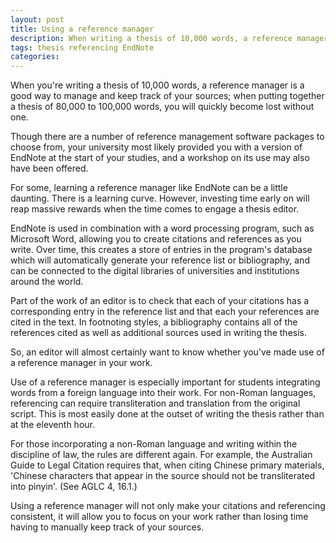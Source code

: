 ```yaml
---
layout: post
title: Using a reference manager
description: When writing a thesis of 10,000 words, a reference manager is a good way to manage and keep track of your sources; when putting together a thesis of 80,000–100,000 words, you will quickly become lost without one. 
tags: thesis referencing EndNote
categories: 
---
```


When you're writing a thesis of 10,000 words, a reference manager is a good way to manage and keep track of your sources; when putting together a thesis of 80,000 to 100,000 words, you will quickly become lost without one. 

Though there are a number of reference management software packages to choose from, your university most likely provided you with a version of EndNote at the start of your studies, and a workshop on its use may also have been offered.

For some, learning a reference manager like EndNote can be a little daunting. There is a learning curve. However, investing time early on will reap massive rewards when the time comes to engage a thesis editor. 

EndNote is used in combination with a word processing program, such as Microsoft Word, allowing you to create citations and references as you write. Over time, this creates a store of entries in the program's database which will automatically generate your reference list or bibliography, and can be connected to the digital libraries of universities and institutions around the world. 

Part of the work of an editor is to check that each of your citations has a corresponding entry in the reference list and that each your references are cited in the text. In footnoting styles, a bibliography contains all of the references cited as well as additional sources used in writing the thesis. 

So, an editor will almost certainly want to know whether you've made use of a reference manager in your work. 

Use of a reference manager is especially important for students integrating words from a foreign language into their work. For non-Roman languages, referencing can require transliteration and translation from the original script. This is most easily done at the outset of writing the thesis rather than at the eleventh hour. 

For those incorporating a non-Roman language and writing within the discipline of law, the rules are different again. For example, the Australian Guide to Legal Citation requires that, when citing Chinese primary materials, 'Chinese characters that appear in the source should not be transliterated into pinyin'. (See AGLC 4, 16.1.) 

Using a reference manager will not only make your citations and referencing consistent, it will allow you to focus on your work rather than losing time having to manually keep track of your sources.
